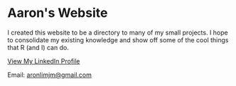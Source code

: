 # Aaron's Website

I created this website to be a directory to many of my small projects.
I hope to consolidate my existing knowledge and show off some of the cool things that R (and I) can do.

[View My LinkedIn Profile](https://www.linkedin.com/in/aaron-lim-b30898135/)

Email: aronlimjm@gmail.com
